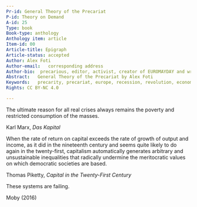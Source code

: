 ```yaml
---
Pr-id: General Theory of the Precariat
P-id: Theory on Demand
A-id: 25
Type: book
Book-type: anthology
Anthology item: article
Item-id: 00
Article-title: Epigraph
Article-status: accepted
Author: Alex Foti
Author-email:   corresponding address
Author-bio:  precarious, editor, activist, creator of EUROMAYDAY and writer of ANARCHY IN THE EU, theorist of the Precariat, Great Recession, Europe
Abstract:   General Theory of the Precariat by Alex Foti
Keywords:   precarity, precariat, europe, recession, revolution, economy
Rights: CC BY-NC 4.0

---
```



The ultimate reason for all real crises always remains the poverty and
restricted consumption of the masses.

Karl Marx, *Das Kapital*

When the rate of return on capital exceeds the rate of growth of output
and income, as it did in the nineteenth century and seems quite likely
to do again in the twenty-first, capitalism automatically generates
arbitrary and unsustainable inequalities that radically undermine the
meritocratic values on which democratic societies are based.

Thomas Piketty,<span id="quote_book_link_21400363"
class="anchor"></span> *Capital in the Twenty-First Century*

These systems are failing.

Moby (2016)
